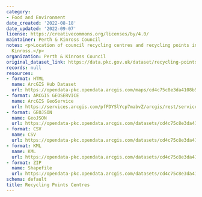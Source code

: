 ```yaml
---
category:
- Food and Environment
date_created: '2022-08-18'
date_updated: '2022-09-07'
license: https://creativecommons.org/licenses/by/4.0/
maintainer: Perth & Kinross Council
notes: <p>Location of council recycling centres and recycling points in Perth and
  Kinross.</p>
organization: Perth & Kinross Council
original_dataset_link: https://data.pkc.gov.uk/dataset/recycling-points-centres
records: null
resources:
- format: HTML
  name: ArcGIS Hub Dataset
  url: https://opendata-pkc.opendata.arcgis.com/maps/cd4c75c8e3da4108b55c6f64310cd4fd_0
- format: ARCGIS GEOSERVICE
  name: ArcGIS GeoService
  url: https://services.arcgis.com/pfFDYSlYcp7mabvZ/arcgis/rest/services/Recycling_Points_Centres/FeatureServer/0
- format: GEOJSON
  name: GeoJSON
  url: https://opendata-pkc.opendata.arcgis.com/datasets/cd4c75c8e3da4108b55c6f64310cd4fd_0.geojson?outSR=%7B%22latestWkid%22%3A27700%2C%22wkid%22%3A27700%7D
- format: CSV
  name: CSV
  url: https://opendata-pkc.opendata.arcgis.com/datasets/cd4c75c8e3da4108b55c6f64310cd4fd_0.csv?outSR=%7B%22latestWkid%22%3A27700%2C%22wkid%22%3A27700%7D
- format: KML
  name: KML
  url: https://opendata-pkc.opendata.arcgis.com/datasets/cd4c75c8e3da4108b55c6f64310cd4fd_0.kml?outSR=%7B%22latestWkid%22%3A27700%2C%22wkid%22%3A27700%7D
- format: ZIP
  name: Shapefile
  url: https://opendata-pkc.opendata.arcgis.com/datasets/cd4c75c8e3da4108b55c6f64310cd4fd_0.zip?outSR=%7B%22latestWkid%22%3A27700%2C%22wkid%22%3A27700%7D
schema: default
title: Recycling Points Centres
---
```

